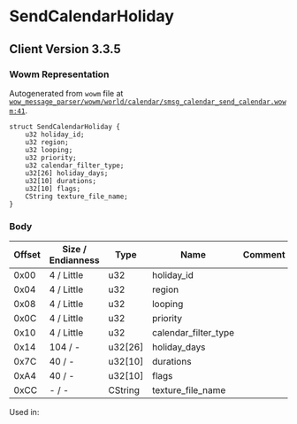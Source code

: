 # SendCalendarHoliday

## Client Version 3.3.5

### Wowm Representation

Autogenerated from `wowm` file at [`wow_message_parser/wowm/world/calendar/smsg_calendar_send_calendar.wowm:41`](https://github.com/gtker/wow_messages/tree/main/wow_message_parser/wowm/world/calendar/smsg_calendar_send_calendar.wowm#L41).
```rust,ignore
struct SendCalendarHoliday {
    u32 holiday_id;
    u32 region;
    u32 looping;
    u32 priority;
    u32 calendar_filter_type;
    u32[26] holiday_days;
    u32[10] durations;
    u32[10] flags;
    CString texture_file_name;
}
```
### Body

| Offset | Size / Endianness | Type | Name | Comment |
| ------ | ----------------- | ---- | ---- | ------- |
| 0x00 | 4 / Little | u32 | holiday_id |  |
| 0x04 | 4 / Little | u32 | region |  |
| 0x08 | 4 / Little | u32 | looping |  |
| 0x0C | 4 / Little | u32 | priority |  |
| 0x10 | 4 / Little | u32 | calendar_filter_type |  |
| 0x14 | 104 / - | u32[26] | holiday_days |  |
| 0x7C | 40 / - | u32[10] | durations |  |
| 0xA4 | 40 / - | u32[10] | flags |  |
| 0xCC | - / - | CString | texture_file_name |  |


Used in:

